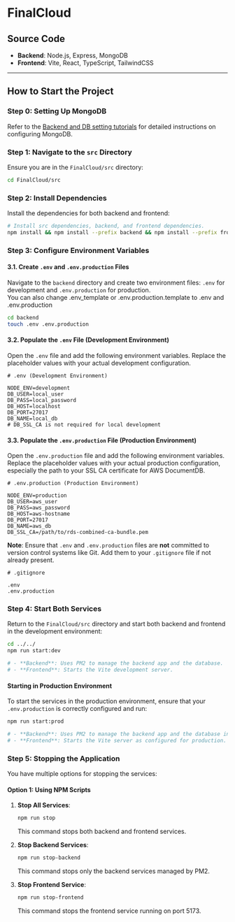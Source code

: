 # FinalCloud

## Source Code

- **Backend**: Node.js, Express, MongoDB
- **Frontend**: Vite, React, TypeScript, TailwindCSS

---

## How to Start the Project

### Step 0: Setting Up MongoDB

Refer to the [Backend and DB setting tutorials](https://github.com/ChenTim1011/HappyNotes/tree/main/src/backend) for detailed instructions on configuring MongoDB.

### Step 1: Navigate to the `src` Directory

Ensure you are in the `FinalCloud/src` directory:

```bash
cd FinalCloud/src
```

### Step 2: Install Dependencies

Install the dependencies for both backend and frontend:

```bash
# Install src dependencies, backend, and frontend dependencies.
npm install && npm install --prefix backend && npm install --prefix frontend/react-frontend
```

### Step 3: Configure Environment Variables

#### 3.1. Create `.env` and `.env.production` Files

Navigate to the `backend` directory and create two environment files: `.env` for development and `.env.production` for production.  
You can also change .env_template or .env.production.template to .env and .env.production

```bash
cd backend
touch .env .env.production
```

#### 3.2. Populate the `.env` File (Development Environment)

Open the `.env` file and add the following environment variables. Replace the placeholder values with your actual development configuration.

```dotenv
# .env (Development Environment)

NODE_ENV=development
DB_USER=local_user
DB_PASS=local_password
DB_HOST=localhost
DB_PORT=27017
DB_NAME=local_db
# DB_SSL_CA is not required for local development
```

#### 3.3. Populate the `.env.production` File (Production Environment)

Open the `.env.production` file and add the following environment variables. Replace the placeholder values with your actual production configuration, especially the path to your SSL CA certificate for AWS DocumentDB.

```dotenv
# .env.production (Production Environment)

NODE_ENV=production
DB_USER=aws_user
DB_PASS=aws_password
DB_HOST=aws-hostname
DB_PORT=27017
DB_NAME=aws_db
DB_SSL_CA=/path/to/rds-combined-ca-bundle.pem
```

**Note**: Ensure that `.env` and `.env.production` files are **not** committed to version control systems like Git. Add them to your `.gitignore` file if not already present.

```gitignore
# .gitignore

.env
.env.production
```

### Step 4: Start Both Services

Return to the `FinalCloud/src` directory and start both backend and frontend in the development environment:

```bash
cd ../../
npm run start:dev

# - **Backend**: Uses PM2 to manage the backend app and the database.
# - **Frontend**: Starts the Vite development server.
```

#### Starting in Production Environment

To start the services in the production environment, ensure that your `.env.production` is correctly configured and run:

```bash
npm run start:prod

# - **Backend**: Uses PM2 to manage the backend app and the database in production mode.
# - **Frontend**: Starts the Vite server as configured for production.
```

### Step 5: Stopping the Application

You have multiple options for stopping the services:

#### Option 1: Using NPM Scripts

1. **Stop All Services**:

   ```bash
   npm run stop
   ```

   This command stops both backend and frontend services.

2. **Stop Backend Services**:

   ```bash
   npm run stop-backend
   ```

   This command stops only the backend services managed by PM2.

3. **Stop Frontend Service**:

   ```bash
   npm run stop-frontend
   ```

   This command stops the frontend service running on port 5173.

